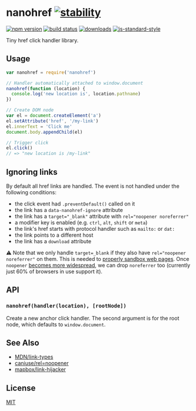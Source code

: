 # nanohref [![stability][0]][1]
[![npm version][2]][3] [![build status][4]][5]
[![downloads][8]][9] [![js-standard-style][10]][11]

Tiny href click handler library.

## Usage
```js
var nanohref = require('nanohref')

// Handler automatically attached to window.document
nanohref(function (location) {
  console.log('new location is', location.pathname)
})

// Create DOM node
var el = document.createElement('a')
el.setAttribute('href', '/my-link')
el.innerText = 'Click me'
document.body.appendChild(el)

// Trigger click
el.click()
// => "new location is /my-link"
```

## Ignoring links
By default all href links are handled. The event is not handled under the
following conditions:
- the click event had `.preventDefault()` called on it
- the link has a `data-nanohref-ignore` attribute
- the link has a `target="_blank"` attribute with `rel="noopener noreferrer"`
- a modifier key is enabled (e.g. `ctrl`, `alt`, `shift` or `meta`)
- the link's href starts with protocol handler such as `mailto:` or `dat:`
- the link points to a different host
- the link has a `download` attribute

:warning: Note that we only handle `target=_blank` if they also have
`rel="noopener noreferrer"` on them. This is needed to [properly sandbox web
pages](https://mathiasbynens.github.io/rel-noopener/). Once `noopener` [becomes
more widespread](http://caniuse.com/#feat=rel-noopener), we can drop
`noreferrer` too (currently just 60% of browsers in use support it).

## API
### `nanohref(handler(location), [rootNode])`
Create a new anchor click handler. The second argument is for the root node,
which defaults to `window.document`.

## See Also
- [MDN/link-types](https://developer.mozilla.org/en-US/docs/Web/HTML/Link_types)
- [caniuse/rel=noopener](http://caniuse.com/#feat=rel-noopener)
- [mapbox/link-hijacker](https://github.com/mapbox/link-hijacker)

## License
[MIT](https://tldrlegal.com/license/mit-license)

[0]: https://img.shields.io/badge/stability-experimental-orange.svg?style=flat-square
[1]: https://nodejs.org/api/documentation.html#documentation_stability_index
[2]: https://img.shields.io/npm/v/nanohref.svg?style=flat-square
[3]: https://npmjs.org/package/nanohref
[4]: https://img.shields.io/travis/choojs/nanohref/master.svg?style=flat-square
[5]: https://travis-ci.org/choojs/nanohref
[6]: https://img.shields.io/codecov/c/github/choojs/nanohref/master.svg?style=flat-square
[7]: https://codecov.io/github/choojs/nanohref
[8]: http://img.shields.io/npm/dm/nanohref.svg?style=flat-square
[9]: https://npmjs.org/package/nanohref
[10]: https://img.shields.io/badge/code%20style-standard-brightgreen.svg?style=flat-square
[11]: https://github.com/feross/standard
